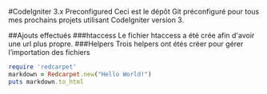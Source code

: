 #CodeIgniter 3.x Preconfigured
Ceci est le dépôt Git préconfiguré pour tous mes prochains projets utilisant CodeIgniter version 3.

##Ajouts effectués
###htaccess
Le fichier htaccess a été crée afin d'avoir une url plus propre.
###Helpers
Trois helpers ont étés créer pour gérer l’importation des fichiers

```ruby
require 'redcarpet'
markdown = Redcarpet.new("Hello World!")
puts markdown.to_html
```


